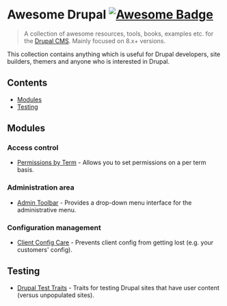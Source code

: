 # Awesome Drupal [![Awesome Badge](https://awesome.re/badge.svg)](https://awesome.re)

> A collection of awesome resources, tools, books, examples etc. for the [Drupal CMS](https://www.drupal.org/). Mainly focused on 8.x+ versions.

This collection contains anything which is useful for Drupal developers, site builders, themers and anyone who is interested in Drupal.


## Contents

- [Modules](#modules)
- [Testing](#testing)


## Modules

### Access control
- [Permissions by Term](https://www.drupal.org/project/permissions_by_term) - Allows you to set permissions on a per term basis.

### Administration area
- [Admin Toolbar](https://www.drupal.org/project/admin_toolbar) - Provides a drop-down menu interface for the administrative menu.

### Configuration management
- [Client Config Care](https://www.drupal.org/project/client_config_care) - Prevents client config from getting lost (e.g. your customers' config).

## Testing

- [Drupal Test Traits](https://gitlab.com/weitzman/drupal-test-traits) - Traits for testing Drupal sites that have user content (versus unpopulated sites).
